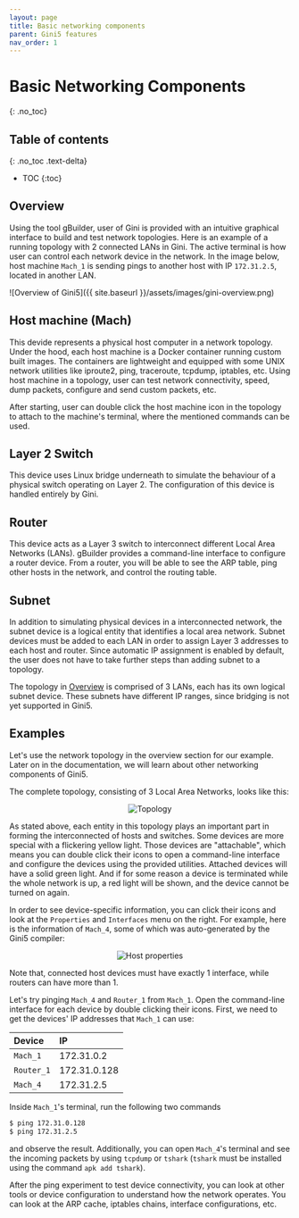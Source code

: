 ```yaml
---
layout: page
title: Basic networking components
parent: Gini5 features
nav_order: 1
---
```


# Basic Networking Components
{: .no_toc}

## Table of contents
{: .no_toc .text-delta}

- TOC
{:toc}

## Overview

Using the tool gBuilder, user of Gini is provided with an intuitive graphical interface to build and test network topologies. Here is an example of a running topology with 2 connected LANs in Gini. The active terminal is how user can control each network device in the network. In the image below, host machine `Mach_1` is sending pings to another host with IP `172.31.2.5`, located in another LAN.

![Overview of Gini5]({{ site.baseurl }}/assets/images/gini-overview.png)

## Host machine (Mach)

This devide represents a physical host computer in a network topology. Under the hood, each host machine is a Docker container running custom built images. The containers are lightweight and equipped with some UNIX network utilities like iproute2, ping, traceroute, tcpdump, iptables, etc. Using host machine in a topology, user can test network connectivity, speed, dump packets, configure and send custom packets, etc.

After starting, user can double click the host machine icon in the topology to attach to the machine's terminal, where the mentioned commands can be used.

## Layer 2 Switch

This device uses Linux bridge underneath to simulate the behaviour of a physical switch operating on Layer 2. The configuration of this device is handled entirely by Gini.

## Router

This device acts as a Layer 3 switch to interconnect different Local Area Networks (LANs). gBuilder provides a command-line interface to configure a router device. From a router, you will be able to see the ARP table, ping other hosts in the network, and control the routing table.

## Subnet

In addition to simulating physical devices in a interconnected network, the subnet device is a logical entity that identifies a local area network. Subnet devices must be added to each LAN in order to assign Layer 3 addresses to each host and router. Since automatic IP assignment is enabled by default, the user does not have to take further steps than adding subnet to a topology.

The topology in [Overview](#overview) is comprised of 3 LANs, each has its own logical subnet device. These subnets have different IP ranges, since bridging is not yet supported in Gini5.

## Examples

Let's use the network topology in the overview section for our example. Later on in the documentation, we will learn about other networking components of Gini5.

The complete topology, consisting of 3 Local Area Networks, looks like this:

<center>
    <img src="{{site.baseurl}}/assets/images/basic-components-example-01.png" alt="Topology">
</center>

As stated above, each entity in this topology plays an important part in forming the interconnected of hosts and switches. Some devices are more special with a flickering yellow light. Those devices are "attachable", which means you can double click their icons to open a command-line interface and configure the devices using the provided utilities. Attached devices will have a solid green light. And if for some reason a device is terminated while the whole network is up, a red light will be shown, and the device cannot be turned on again.

In order to see device-specific information, you can click their icons and look at the `Properties` and `Interfaces` menu on the right. For example, here is the information of `Mach_4`, some of which was auto-generated by the Gini5 compiler:

<center>
    <img src="{{site.baseurl}}/assets/images/basic-components-example-02.png" alt="Host properties">
</center>

Note that, connected host devices must have exactly 1 interface, while routers can have more than 1.

Let's try pinging `Mach_4` and `Router_1` from `Mach_1`. Open the command-line interface for each device by double clicking their icons. First, we need to get the devices' IP addresses that `Mach_1` can use:

| Device | IP |
|:-------|:---|
| `Mach_1` | 172.31.0.2 |
| `Router_1` | 172.31.0.128 |
| `Mach_4` | 172.31.2.5 |

Inside `Mach_1`'s terminal, run the following two commands

```sh
$ ping 172.31.0.128
$ ping 172.31.2.5
```

and observe the result. Additionally, you can open `Mach_4`'s terminal and see the incoming packets by using `tcpdump` or `tshark` (`tshark` must be installed using the command `apk add tshark`).

After the ping experiment to test device connectivity, you can look at other tools or device configuration to understand how the network operates. You can look at the ARP cache, iptables chains, interface configurations, etc.

